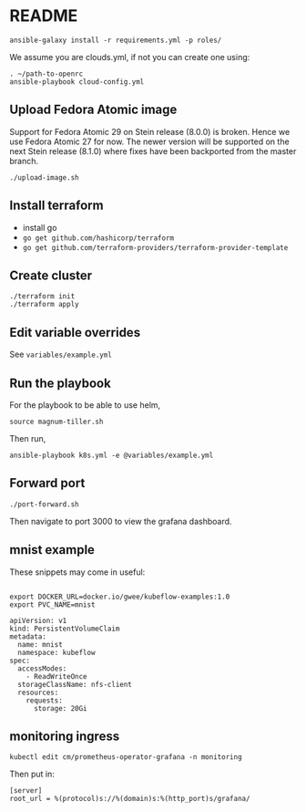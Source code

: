 # README


```
ansible-galaxy install -r requirements.yml -p roles/
```

We assume you are clouds.yml, if not you can create one using:

```
. ~/path-to-openrc
ansible-playbook cloud-config.yml
```

Upload Fedora Atomic image
--------------------------

Support for Fedora Atomic 29 on Stein release (8.0.0) is broken. Hence we use
Fedora Atomic 27 for now. The newer version will be supported on the next Stein
release (8.1.0) where fixes have been backported from the master branch.

```
./upload-image.sh
```

Install terraform
-----------------

- install go
- `go get github.com/hashicorp/terraform`
- `go get github.com/terraform-providers/terraform-provider-template`

Create cluster
--------------
```
./terraform init
./terraform apply
```

Edit variable overrides
-----------------------

See `variables/example.yml`

Run the playbook
----------------

For the playbook to be able to use helm,

```
source magnum-tiller.sh
```

Then run,

```
ansible-playbook k8s.yml -e @variables/example.yml

```

Forward port
------------

```
./port-forward.sh

```

Then navigate to port 3000 to view the grafana dashboard.


mnist example
-------------

These snippets may come in useful:
```

export DOCKER_URL=docker.io/gwee/kubeflow-examples:1.0
export PVC_NAME=mnist

apiVersion: v1
kind: PersistentVolumeClaim
metadata:
  name: mnist
  namespace: kubeflow
spec:
  accessModes:
    - ReadWriteOnce
  storageClassName: nfs-client
  resources:
    requests:
      storage: 20Gi

```

monitoring ingress
------------------

```
kubectl edit cm/prometheus-operator-grafana -n monitoring
```
Then put in:
```
[server]
root_url = %(protocol)s://%(domain)s:%(http_port)s/grafana/
```
